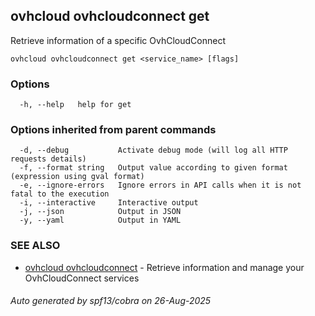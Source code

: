 ## ovhcloud ovhcloudconnect get

Retrieve information of a specific OvhCloudConnect

```
ovhcloud ovhcloudconnect get <service_name> [flags]
```

### Options

```
  -h, --help   help for get
```

### Options inherited from parent commands

```
  -d, --debug           Activate debug mode (will log all HTTP requests details)
  -f, --format string   Output value according to given format (expression using gval format)
  -e, --ignore-errors   Ignore errors in API calls when it is not fatal to the execution
  -i, --interactive     Interactive output
  -j, --json            Output in JSON
  -y, --yaml            Output in YAML
```

### SEE ALSO

* [ovhcloud ovhcloudconnect](ovhcloud_ovhcloudconnect.md)	 - Retrieve information and manage your OvhCloudConnect services

###### Auto generated by spf13/cobra on 26-Aug-2025
